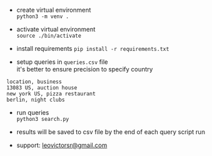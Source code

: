 - create virtual environment  
`python3 -m venv .`

- activate virtual environment  
`source ./bin/activate`

- install requirements
`pip install -r requirements.txt`

- setup queries in `queries.csv` file  
it's better to ensure precision to specify country  
```
location, business
13083 US, auction house
new york US, pizza restaurant
berlin, night clubs
```

- run queries  
`python3 search.py`

- results will be saved to csv file by the end of each query script run  

- support: leovictorsr@gmail.com
